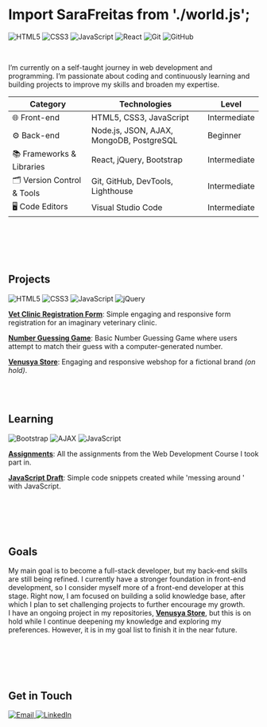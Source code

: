 # Import SaraFreitas from './world.js';

![HTML5](https://img.shields.io/badge/HTML5-E34F26?style=for-the-badge&logo=html5&logoColor=white)
![CSS3](https://img.shields.io/badge/CSS3-1572B6?style=for-the-badge&logo=css3&logoColor=white)
![JavaScript](https://img.shields.io/badge/JavaScript-F7DF1E?style=for-the-badge&logo=javascript&logoColor=black)
![React](https://img.shields.io/badge/-React-61DAFB?logo=react&logoColor=white&style=for-the-badge)
![Git](https://img.shields.io/badge/Git-F05032?style=for-the-badge&logo=git&logoColor=white)
![GitHub](https://img.shields.io/badge/GitHub-181717?style=for-the-badge&logo=github&logoColor=white)

<br>

I’m currently on a self-taught journey in web development and programming. I’m passionate about coding and continuously learning and building projects to improve my skills and broaden my expertise.


| **Category**         | **Technologies**                      | **Level**       |
|----------------------|---------------------------------------|----------------|
| 🌐 Front-end         | HTML5, CSS3, JavaScript               | Intermediate   |
| ⚙️ Back-end          | Node.js, JSON, AJAX, MongoDB, PostgreSQL | Beginner     |
| 📚 Frameworks & Libraries       | React, jQuery, Bootstrap             | Intermediate  |
| 🗂️ Version Control & Tools      | Git, GitHub, DevTools, Lighthouse    | Intermediate   |
| 🖥️ Code Editors                 | Visual Studio Code                   | Intermediate   |


<br>
<br>
<br>
<br>



## Projects
![HTML5](https://img.shields.io/badge/HTML5-E34F26?style=for-the-badge&logo=html5&logoColor=white)
![CSS3](https://img.shields.io/badge/CSS3-1572B6?style=for-the-badge&logo=css3&logoColor=white)
![JavaScript](https://img.shields.io/badge/JavaScript-F7DF1E?style=for-the-badge&logo=javascript&logoColor=black)
![jQuery](https://img.shields.io/badge/jQuery-0769AD?style=for-the-badge&logo=jquery&logoColor=white)

[**Vet Clinic Registration Form**](https://github.com/SaraFreitas02/Vet-Registration-Form): Simple engaging and responsive form registration for an imaginary veterinary clinic.

[**Number Guessing Game**](https://github.com/SaraFreitas02/Number-Guessing-Game.v2): Basic Number Guessing Game where users attempt to match their guess with a computer-generated number.

[**Venusya Store**](https://github.com/SaraFreitas02/Venusya): Engaging and responsive webshop for a fictional brand *(on hold)*.

<br>
<br>

## Learning
![Bootstrap](https://img.shields.io/badge/Bootstrap-7952B3?style=for-the-badge&logo=bootstrap&logoColor=white)
![AJAX](https://img.shields.io/badge/AJAX-005571?style=for-the-badge&logo=ajax&logoColor=white)
![JavaScript](https://img.shields.io/badge/JavaScript-F7DF1E?style=for-the-badge&logo=javascript&logoColor=black)


[**Assignments**](https://github.com/SaraFreitas02/web-development-assignments): All the assignments from the Web Development Course I took part in.

[**JavaScript Draft**](https://github.com/SaraFreitas02/javascript-pratice): Simple code snippets created while 'messing around ' with JavaScript.

<br>
<br>
<br>
<br>


## Goals
My main goal is to become a full-stack developer, but my back-end skills are still being refined. I currently have a stronger foundation in front-end development, so I consider myself more of a front-end developer at this stage. Right now, I am focused on building a solid knowledge base, after which I plan to set challenging projects to further encourage my growth.
<br>
I have an ongoing project in my repositories, [**Venusya Store**](https://github.com/SaraFreitas02/Venusya), but this is on hold while I continue deepening my knowledge and exploring my preferences. However, it is in my goal list to finish it in the near future.

<br>
<br>
<br>
<br>

## Get in Touch
[![Email](https://img.shields.io/badge/Email-D14836?style=for-the-badge&logo=gmail&logoColor=white)
](mailto:sarafreitas.contact@gmail.com)
[![LinkedIn](https://img.shields.io/badge/LinkedIn-0A66C2?style=for-the-badge&logo=linkedin&logoColor=white)](https://www.linkedin.com/in/sara-freitas-02575b31b/)

